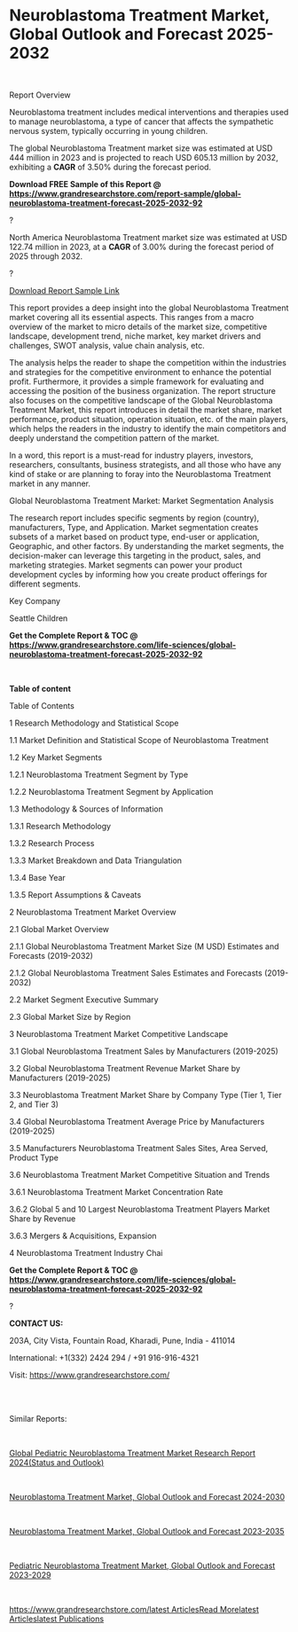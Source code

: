 <h1>Neuroblastoma Treatment Market, Global Outlook and Forecast 2025-2032</h1><br/><p>Report Overview</p>
 
 
 
 <p>Neuroblastoma treatment includes medical interventions and therapies used to manage neuroblastoma, a type of cancer that affects the sympathetic nervous system, typically occurring in young children.</p>
 
 
 
 <p>The global Neuroblastoma Treatment market size was estimated at USD 444 million in 2023 and is projected to reach USD 605.13 million by 2032, exhibiting a <strong>CAGR</strong> of 3.50% during the forecast period.</p>
 
 
 
 <div><b>Download FREE Sample of this Report @ <a href="https://www.grandresearchstore.com/report-sample/global-neuroblastoma-treatment-forecast-2025-2032-92">https://www.grandresearchstore.com/report-sample/global-neuroblastoma-treatment-forecast-2025-2032-92</a></b></div>
 
 
 
 <p>? </p>
 
 
 
 <p>North America Neuroblastoma Treatment market size was estimated at USD 122.74 million in 2023, at a <strong>CAGR</strong> of 3.00% during the forecast period of 2025 through 2032.</p>
 
 
 
 <p>? </p>
 
 
 
 <p><a href="https://www.grandresearchstore.com/mr-admin/report-sample/global-neuroblastoma-treatment-forecast-2025-2032-92">Download Report Sample Link</a></p>
 
 
 
 <p>This report provides a deep insight into the global Neuroblastoma Treatment market covering all its essential aspects. This ranges from a macro overview of the market to micro details of the market size, competitive landscape, development trend, niche market, key market drivers and challenges, SWOT analysis, value chain analysis, etc.</p>
 
 
 
 <p>The analysis helps the reader to shape the competition within the industries and strategies for the competitive environment to enhance the potential profit. Furthermore, it provides a simple framework for evaluating and accessing the position of the business organization. The report structure also focuses on the competitive landscape of the Global Neuroblastoma Treatment Market, this report introduces in detail the market share, market performance, product situation, operation situation, etc. of the main players, which helps the readers in the industry to identify the main competitors and deeply understand the competition pattern of the market.</p>
 
 
 
 <p>In a word, this report is a must-read for industry players, investors, researchers, consultants, business strategists, and all those who have any kind of stake or are planning to foray into the Neuroblastoma Treatment market in any manner.</p>
 
 
 
 <p>Global Neuroblastoma Treatment Market: Market Segmentation Analysis</p>
 
 
 
 <p>The research report includes specific segments by region (country), manufacturers, Type, and Application. Market segmentation creates subsets of a market based on product type, end-user or application, Geographic, and other factors. By understanding the market segments, the decision-maker can leverage this targeting in the product, sales, and marketing strategies. Market segments can power your product development cycles by informing how you create product offerings for different segments.</p>
 
 
 
 <p>Key Company</p>
 
 
 
 <p>Seattle Children</p>
 
 
 
 <div><b>Get the Complete Report & TOC @ <a href="https://www.grandresearchstore.com/life-sciences/global-neuroblastoma-treatment-forecast-2025-2032-92">https://www.grandresearchstore.com/life-sciences/global-neuroblastoma-treatment-forecast-2025-2032-92</a></b></div>
 
 
 
 <p><br />
 
 <b>Table of content</b></p>
 
 
 
 <p>Table of Contents<br />
 
 1 Research Methodology and Statistical Scope<br />
 
 1.1 Market Definition and Statistical Scope of Neuroblastoma Treatment<br />
 
 1.2 Key Market Segments<br />
 
 1.2.1 Neuroblastoma Treatment Segment by Type<br />
 
 1.2.2 Neuroblastoma Treatment Segment by Application<br />
 
 1.3 Methodology & Sources of Information<br />
 
 1.3.1 Research Methodology<br />
 
 1.3.2 Research Process<br />
 
 1.3.3 Market Breakdown and Data Triangulation<br />
 
 1.3.4 Base Year<br />
 
 1.3.5 Report Assumptions & Caveats<br />
 
 2 Neuroblastoma Treatment Market Overview<br />
 
 2.1 Global Market Overview<br />
 
 2.1.1 Global Neuroblastoma Treatment Market Size (M USD) Estimates and Forecasts (2019-2032)<br />
 
 2.1.2 Global Neuroblastoma Treatment Sales Estimates and Forecasts (2019-2032)<br />
 
 2.2 Market Segment Executive Summary<br />
 
 2.3 Global Market Size by Region<br />
 
 3 Neuroblastoma Treatment Market Competitive Landscape<br />
 
 3.1 Global Neuroblastoma Treatment Sales by Manufacturers (2019-2025)<br />
 
 3.2 Global Neuroblastoma Treatment Revenue Market Share by Manufacturers (2019-2025)<br />
 
 3.3 Neuroblastoma Treatment Market Share by Company Type (Tier 1, Tier 2, and Tier 3)<br />
 
 3.4 Global Neuroblastoma Treatment Average Price by Manufacturers (2019-2025)<br />
 
 3.5 Manufacturers Neuroblastoma Treatment Sales Sites, Area Served, Product Type<br />
 
 3.6 Neuroblastoma Treatment Market Competitive Situation and Trends<br />
 
 3.6.1 Neuroblastoma Treatment Market Concentration Rate<br />
 
 3.6.2 Global 5 and 10 Largest Neuroblastoma Treatment Players Market Share by Revenue<br />
 
 3.6.3 Mergers & Acquisitions, Expansion<br />
 
 4 Neuroblastoma Treatment Industry Chai</p>
 
 
 
 <div><b>Get the Complete Report & TOC @ <a href="https://www.grandresearchstore.com/life-sciences/global-neuroblastoma-treatment-forecast-2025-2032-92">https://www.grandresearchstore.com/life-sciences/global-neuroblastoma-treatment-forecast-2025-2032-92</a></b></div>
 
 
 
 <p>? </p>
 
 
 
 <p><b>CONTACT US:</b><br />
 
 203A, City Vista, Fountain Road, Kharadi, Pune, India - 411014<br />
 
 International: +1(332) 2424 294 / +91 916-916-4321<br />
 
 Visit: <a href="https://www.grandresearchstore.com/">https://www.grandresearchstore.com/</a><br />
 
 <br />
 
 <br />
 
 Similar Reports:<br />
 
 <br />
 
 <a href="https://www.grandresearchstore.com/life-sciences/global-pediatric-neuroblastoma-treatment-2024-38">Global Pediatric Neuroblastoma Treatment Market Research Report 2024(Status and Outlook)</a><br />
 
 <br />
 
 <a href="https://www.grandresearchstore.com/life-sciences/global-neuroblastoma-treatment-forecast-2024-2030-171">Neuroblastoma Treatment Market, Global Outlook and Forecast 2024-2030</a><br />
 
 <br />
 
 <a href="https://www.grandresearchstore.com/life-sciences/global-neuroblastoma-treatment-forecast-2023-2035-953">Neuroblastoma Treatment Market, Global Outlook and Forecast 2023-2035</a><br />
 
 <br />
 
 <a href="https://www.grandresearchstore.com/life-sciences/global-pediatric-neuroblastoma-treatment-forecast-2023-2029-455">Pediatric Neuroblastoma Treatment Market, Global Outlook and Forecast 2023-2029</a><br />
 
 <br />
 
 <a href="https://gyeongbokgung.com">https://www.grandresearchstore.com/</a><a href="https://hallyeomaritime.com">latest Articles</a><a href="https://jingwansa.com">Read More</a><a href="https://nguoiviet.jp/">latest Articles</a><a href="https://www.intelmarketresearch.com/">latest Publications</a></p>